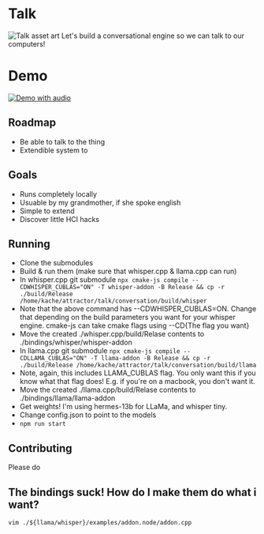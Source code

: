 # Talk
![Talk asset art](https://github.com/yacineMTB/talk/blob/master/assets/talklogo.png?raw=true)
Let's build a conversational engine so we can talk to our computers!

# Demo
[![Demo with audio]()](https://twitter.com/yacineMTB/status/1667739001158025216)


## Roadmap
- Be able to talk to the thing
- Extendible system to 

## Goals
- Runs completely locally
- Usuable by my grandmother, if she spoke english
- Simple to extend
- Discover little HCI hacks

## Running
- Clone the submodules
- Build & run them (make sure that whisper.cpp & llama.cpp can run)
- In whisper.cpp git submodule `npx cmake-js compile --CDWHISPER_CUBLAS="ON" -T whisper-addon -B Release && cp -r ./build/Release  /home/kache/attractor/talk/conversation/build/whisper`
- Note that the above command has --CDWHISPER_CUBLAS=ON. Change that depending on the build parameters you want for your whisper engine. cmake-js can take cmake flags using --CD{The flag you want}
- Move the created ./whisper.cpp/build/Relase contents to ./bindings/whisper/whisper-addon
- In llama.cpp git submodule `npx cmake-js compile --CDLLAMA_CUBLAS="ON" -T llama-addon -B Release && cp -r ./build/Release /home/kache/attractor/talk/conversation/build/llama`
- Note, again, this includes LLAMA_CUBLAS flag. You only want this if you know what that flag does! E.g. if you're on a macbook, you don't want it.
- Move the created ./llama.cpp/build/Relase contents to ./bindings/llama/llama-addon
- Get weights! I'm using hermes-13b for LLaMa, and whisper tiny.
- Change config.json to point to the models 
- `npm run start` 

## Contributing
Please do

## The bindings suck! How do I make them do what i want? 
`vim ./${llama/whisper}/examples/addon.node/addon.cpp`

